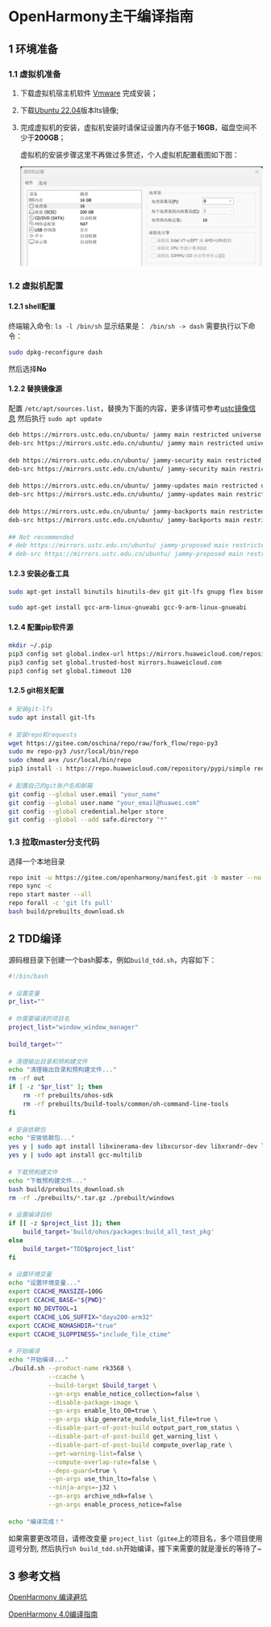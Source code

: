 # OpenHarmony主干编译指南

## 1 环境准备

### 1.1 虚拟机准备

1. 下载虚拟机宿主机软件 [Vmware](https://softwareupdate.vmware.com/cds/vmw-desktop/ws/17.6.1/24319023/windows/core/) 完成安装；

2. 下载[Ubuntu 22.04](https://releases.ubuntu.com/jammy/ubuntu-22.04.5-live-server-amd64.iso)版本lts镜像;

3. 完成虚拟机的安装，虚拟机安装时请保证设置内存不低于**16GB**，磁盘空间不少于**200GB**；

   虚拟机的安装步骤这里不再做过多赘述，个人虚拟机配置截图如下图：

   ![vmware_configuration](figures/vmware_configuration.png)

### 1.2 虚拟机配置

#### 1.2.1 shell配置

终端输入命令: `ls -l /bin/sh`
显示结果是：` /bin/sh -> dash`
需要执行以下命令：

```bash
sudo dpkg-reconfigure dash
```

然后选择**No**

#### 1.2.2 替换镜像源

配置 `/etc/apt/sources.list`，替换为下面的内容，更多详情可参考[ustc镜像信息](https://mirrors.ustc.edu.cn/repogen/)
然后执行 `sudo apt update`

```bash
deb https://mirrors.ustc.edu.cn/ubuntu/ jammy main restricted universe multiverse
deb-src https://mirrors.ustc.edu.cn/ubuntu/ jammy main restricted universe multiverse

deb https://mirrors.ustc.edu.cn/ubuntu/ jammy-security main restricted universe multiverse
deb-src https://mirrors.ustc.edu.cn/ubuntu/ jammy-security main restricted universe multiverse

deb https://mirrors.ustc.edu.cn/ubuntu/ jammy-updates main restricted universe multiverse
deb-src https://mirrors.ustc.edu.cn/ubuntu/ jammy-updates main restricted universe multiverse

deb https://mirrors.ustc.edu.cn/ubuntu/ jammy-backports main restricted universe multiverse
deb-src https://mirrors.ustc.edu.cn/ubuntu/ jammy-backports main restricted universe multiverse

## Not recommended
# deb https://mirrors.ustc.edu.cn/ubuntu/ jammy-proposed main restricted universe multiverse
# deb-src https://mirrors.ustc.edu.cn/ubuntu/ jammy-proposed main restricted universe multiverse
```

#### 1.2.3 安装必备工具

```bash
sudo apt-get install binutils binutils-dev git git-lfs gnupg flex bison gperf build-essential zip curl zlib1g-dev   libc6-dev-i386 lib32ncurses5-dev x11proto-core-dev libx11-dev lib32z1-dev ccache libgl1-mesa-dev libxml2-utils xsltproc unzip m4 bc gnutls-bin python3 python3-pip ruby genext2fs device-tree-compiler make libffi-dev e2fsprogs pkg-config perl openssl libssl-dev libelf-dev libdwarf-dev u-boot-tools mtd-utils cpio doxygen liblz4-tool openjdk-8-jre gcc g++ texinfo dosfstools mtools default-jre default-jdk libncurses5 apt-utils wget scons python3-distutils tar rsync git-core libxml2-dev lib32z-dev grsync xxd libglib2.0-dev libpixman-1-dev kmod jfsutils reiserfsprogs xfsprogs squashfs-tools pcmciautils quota ppp libtinfo-dev libtinfo5 libncurses5-dev libncursesw5 libstdc++6 gcc-arm-none-eabi vim ssh locales libxinerama-dev libxcursor-dev libxrandr-dev libxi-dev
```

```bash
sudo apt-get install gcc-arm-linux-gnueabi gcc-9-arm-linux-gnueabi
```

#### 1.2.4 配置pip软件源

```bash
mkdir ~/.pip
pip3 config set global.index-url https://mirrors.huaweicloud.com/repository/pypi/simple
pip3 config set global.trusted-host mirrors.huaweicloud.com
pip3 config set global.timeout 120
```

#### 1.2.5 git相关配置

```bash
# 安装git-lfs
sudo apt install git-lfs

# 安装repo和requests
wget https://gitee.com/oschina/repo/raw/fork_flow/repo-py3
sudo mv repo-py3 /usr/local/bin/repo
sudo chmod a+x /usr/local/bin/repo
pip3 install -i https://repo.huaweicloud.com/repository/pypi/simple requests

# 配置自己的git账户名和邮箱
git config --global user.email "your_name"
git config --global user.name "your_email@huawei.com"
git config --global credential.helper store
git config --global --add safe.directory "*"
```

### 1.3 拉取master分支代码

选择一个本地目录
```bash
repo init -u https://gitee.com/openharmony/manifest.git -b master --no-repo-verify
repo sync -c
repo start master --all
repo forall -c 'git lfs pull'
bash build/prebuilts_download.sh
```

## 2 TDD编译

源码根目录下创建一个bash脚本，例如`build_tdd.sh`，内容如下：

```bash
#!/bin/bash

# 设置变量
pr_list=""

# 你需要编译的项目名
project_list="window_window_manager"

build_target=""

# 清理输出目录和预构建文件
echo "清理输出目录和预构建文件..."
rm -rf out
if [ -z "$pr_list" ]; then
    rm -rf prebuilts/ohos-sdk
    rm -rf prebuilts/build-tools/common/oh-command-line-tools
fi

# 安装依赖包
echo "安装依赖包..."
yes y | sudo apt install libxinerama-dev libxcursor-dev libxrandr-dev libxi-dev
yes y | sudo apt install gcc-multilib

# 下载预构建文件
echo "下载预构建文件..."
bash build/prebuilts_download.sh
rm -rf ./prebuilts/*.tar.gz ./prebuilt/windows

# 设置编译目标
if [[ -z $project_list ]]; then
    build_target='build/ohos/packages:build_all_test_pkg'
else
    build_target="TDD$project_list"
fi

# 设置环境变量
echo "设置环境变量..."
export CCACHE_MAXSIZE=100G
export CCACHE_BASE="${PWD}"
export NO_DEVTOOL=1
export CCACHE_LOG_SUFFIX="dayu200-arm32"
export CCACHE_NOHASHDIR="true"
export CCACHE_SLOPPINESS="include_file_ctime"

# 开始编译
echo "开始编译..."
./build.sh --product-name rk3568 \
           --ccache \
           --build-target $build_target \
           --gn-args enable_notice_collection=false \
           --disable-package-image \
           --gn-args enable_lto_O0=true \
           --gn-args skip_generate_module_list_file=true \
           --disable-part-of-post-build output_part_rom_status \
           --disable-part-of-post-build get_warning_list \
           --disable-part-of-post-build compute_overlap_rate \
           --get-warning-list=false \
           --compute-overlap-rate=false \
           --deps-guard=true \
           --gn-args use_thin_lto=false \
           --ninja-args=-j32 \
           --gn-args archive_ndk=false \
           --gn-args enable_process_notice=false

echo "编译完成！"
```

如果需要更改项目，请修改变量 `project_list`（`gitee`上的项目名，多个项目使用逗号分割, 然后执行`sh build_tdd.sh`开始编译，接下来需要的就是漫长的等待了~

## 3 参考文档

[OpenHarmony 编译避坑](https://forums.openharmony.cn/forum.php?mod=viewthread&tid=2075)

[OpenHarmony 4.0编译指南](https://forums.openharmony.cn/forum.php?mod=viewthread&tid=897)

